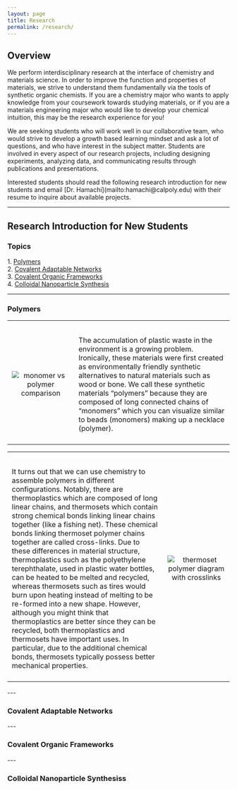 ```yaml
---
layout: page
title: Research
permalink: /research/
---
```


## Overview
<p>We perform interdisciplinary research at the interface of chemistry and materials science. In order to improve the function and properties of materials, we strive to understand them fundamentally via the tools of synthetic organic chemists. If you are a chemistry major who wants to apply knowledge from your coursework towards studying materials, or if you are a materials engineering major who would like to develop your chemical intuition, this may be the research experience for you!</p>

<p>We are seeking students who will work well in our collaborative team, who would strive to develop a growth based learning mindset and ask a lot of questions, and who have interest in the subject matter. Students are involved in every aspect of our research projects, including designing experiments, analyzing data, and communicating results through publications and presentations.</p>

<p>Interested students should read the following research introduction for new students and email [Dr. Hamachi](mailto:hamachi@calpoly.edu) with their resume to inquire about available projects.</p>

---

## Research Introduction for New Students
### Topics
<p>1. <a href="#polymers">Polymers</a><br>
2. <a href="#covalent_adaptable_networks">Covalent Adaptable Networks</a><br>
3. <a href="#covalent_organic_frameworks">Covalent Organic Frameworks</a><br>
4. <a href="#colloidal_nanoparticle_synthesis">Colloidal Nanoparticle Synthesis</a></p>

---

<h3><a id="polymers">Polymers</a></h3>
<table>
  <tr>
    <th width="30%"></th>
    <th width="70%"></th>
  </tr>
  <tr > 
    <td style="padding: 10px">
      <img src="https://lesliehamachi.github.io/images/Polymer_1.png" alt="monomer vs polymer comparison" title="monomer vs polymer comparison" style="vertical-align:top; text-align: center"/>
    </td>
    <td style="padding: 10px">
     <p style="font-size: 16px;">The accumulation of plastic waste in the environment is a growing problem. Ironically, these materials were first created as environmentally friendly synthetic alternatives to natural materials such as wood or bone. We call these synthetic materials “polymers” because they are composed of long connected chains of “monomers” which you can visualize similar to beads (monomers) making up a necklace (polymer).</p>
    </td>
  </tr>
</table>
<table>
  <tr>
    <th width="70%"></th>
    <th width="30%"></th>
  </tr>
  <tr > 
    <td style="padding: 10px">
     <p style="font-size: 16px;">It turns out that we can use chemistry to assemble polymers in different configurations. Notably, there are thermoplastics which are composed of long linear chains, and thermosets which contain strong chemical bonds linking linear chains together (like a fishing net). These chemical bonds linking thermoset polymer chains together are called cross-links. Due to these differences in material structure, thermoplastics such as the polyethylene terephthalate, used in plastic water bottles, can be heated to be melted and recycled, whereas thermosets such as tires would burn upon heating instead of melting to be re-formed into a new shape. However, although you might think that thermoplastics are better since they can be recycled, both thermoplastics and thermosets have important uses. In particular, due to the additional chemical bonds, thermosets typically possess better mechanical properties.</p>
    </td>
    <td style="padding: 10px">
      <img src="https://lesliehamachi.github.io/images/Polymer_2.png" alt="thermoset polymer diagram with crosslinks" title="thermoset polymer diagram" style="vertical-align:top; text-align: center"/>
    </td>
  </tr>
</table>
---

<h3><a id="covalent_adaptable_networks">Covalent Adaptable Networks</a></h3>
---

<h3><a id="covalent_organic_frameworks">Covalent Organic Frameworks</a></h3>
---
<h3><a id="colloidal_nanoparticle_synthesis">Colloidal Nanoparticle Synthesiss</a></h3>

